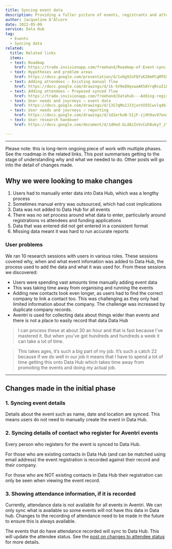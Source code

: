 ```yaml
---
title: Syncing event data
description: Providing a fuller picture of events, registrants and attendees by syncing data rather than relying on manual entry.
author: Jacqueline D'Alcorn
date: 2022-05-09
service: Data Hub
tag:
  - Events
  - Syncing data
related:
  title: Related links
  items:
  - text: Roadmap
    href: https://trade.invisionapp.com/freehand/Roadmap-of-Event-sync-f12Fy8ipu
  - text: Hypotheses and problem areas
    href: https://docs.google.com/presentation/d/1vOg9JoFQfsK20mPCqMTGSVw6SrRgvXggmD33ZgNUYeg/edit#slide=id.g11409d3f6c2_1_0
  - text: Adding attendees – Existing manual flow
    href: https://docs.google.com/drawings/d/1k-5V9eQ9qswaAK5AYrqRcoZiL3NsvtGiR5c0eE0no8Y
  - text: Adding attendees – Proposed synced flow
    href: https://trade.invisionapp.com/freehand/Datahub---Adding-registrants--attendees-oOLhA4tPz
  - text: User needs and journeys – event data
    href: https://docs.google.com/drawings/d/13S7qMo2JJ3jxnYU55Cwvlq4bIVHsLCGxE6nep4uuifE
  - text: User needs and journeys – reporting
    href: https://docs.google.com/drawings/d/1d2erkuN-51jF-zjXh9av97enqTFAuHqQI4hVWUBIC7k
  - text: User research handover
    href: https://docs.google.com/document/d/1dHod-GLdAzInVvCoh8ukyY_zYCP9OXf2NDVtNYz7Ao0/edit#

---
```


***
Please note: this is long-term ongoing piece of work with multiple phases. See the roadmap in the related links. This post summarises getting to the stage of understanding why and what we needed to do. Other posts will go into the detail of changes made.

## Why we were looking to make changes
1. Users had to manually enter data into Data Hub, which was a lengthy process
2. Sometimes manual entry was outsourced, which had cost implications
3. Data was not added to Data Hub for all events
4. There was no set process around what data to enter, particularly around registrations vs attendees and funding applications
5. Data that was entered did not get entered in a consistent format
6. Missing data meant it was hard to run accurate reports

### User problems
We ran 10 research sessions with users in various roles. These sessions covered why, when and what event infomation was added to Data Hub, the process used to add the data and what it was used for. From these sessions we discovered:

* Users were spending vast amounts time manually adding event data
* This was taking time away from organising and running the events
* Adding new contacts took even longer, as users had to find the correct company to link a contact too. This was challenging as they only had limited information about the company. The challenge was increased by duplicate company records.
* Aventri is used for collecting data about things wider than events and there is not a place to easily record that data Data Hub

> I can process these at about 30 an hour and that is fast because I’ve mastered it. But when you’ve got hundreds and hundreds a week it can take a lot of time.

> This takes ages, it’s such a big part of my job. It’s such a catch 22 because if we do well in our job it means that I have to spend a lot of time getting this onto Data Hub which takes time away from promoting the events and doing my actual job.

***
## Changes made in the initial phase
### 1. Syncing event details
Details about the event such as name, date and location are synced. This means users do not need to manually create the event in Data Hub.

### 2. Syncing details of contact who register for Aventri events
Every person who registers for the event is synced to Data Hub.

For those who are existing contacts in Data Hub (and can be matched using email address) the event registration is recorded against their record and their company.

For those who are NOT existing contacts in Data Hub their registration can only be seen when viewing the event record.

### 3. Showing attendance information, if it is recorded
Currently, attendance data is not available for all events in Aventri. We can only sync what is available so some events will not have this data in Data hub. Changes to the recording of attendance need to be made in the future to ensure this is always available.

The events that do have attendance recorded will sync to Data Hub. This will update the attendee status. See the [post on changes to attendee status](/data-hub/event-attendee-status/) for more details.

